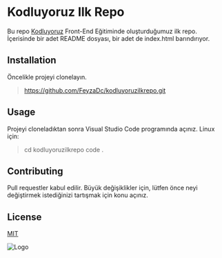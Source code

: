 # Kodluyoruz Ilk Repo
Bu repo [Kodluyoruz](https://kodluyoruz.org/) Front-End Eğitiminde oluşturduğumuz ilk repo. İçerisinde bir adet README dosyası, bir adet de index.html barındırıyor.

## Installation
Öncelikle projeyi clonelayın.
> https://github.com/FeyzaDc/kodluyoruzilkrepo.git

## Usage
Projeyi cloneladıktan sonra Visual Studio Code programında açınız.
Linux için:
> cd kodluyoruzilkrepo
> code .

## Contributing
Pull requestler kabul edilir. Büyük değişiklikler için, lütfen önce neyi değiştirmek istediğinizi tartışmak için konu açınız.

## License
[MIT](https://web.mit.edu/)

![Logo](https://cdn.sanity.io/images/9kdepi1d/production/65c832d202a503b15d99e628f4313782f3ef50db-300x62.png)
